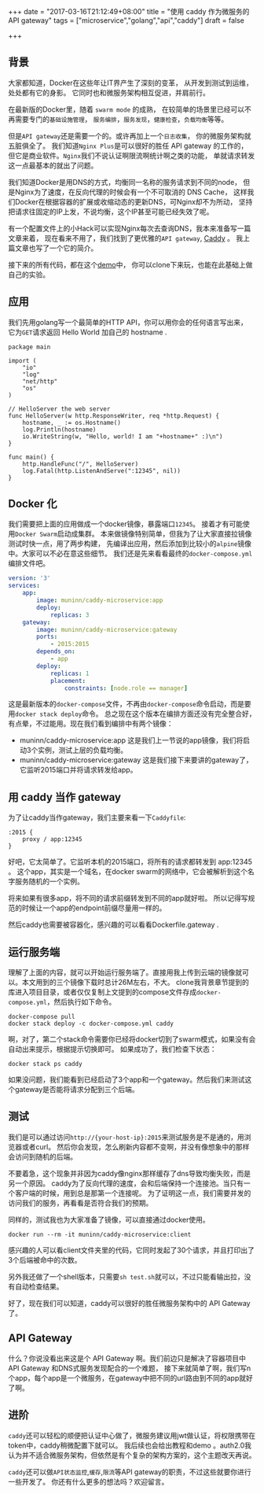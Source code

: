 +++
date = "2017-03-16T21:12:49+08:00"
title = "使用 caddy 作为微服务的 API gateway"
tags = ["microservice","golang","api","caddy"]
draft = false

+++

## 背景

大家都知道，Docker在这些年让IT界产生了深刻的变革，
从开发到测试到运维，处处都有它的身影。
它同时也和微服务架构相互促进，并肩前行。

在最新版的Docker里，随着 `swarm mode` 的成熟，
在较简单的场景里已经可以不再需要专门的`基础设施管理`，
`服务编排`，`服务发现`，`健康检查`，`负载均衡`等等。

但是`API gateway`还是需要一个的。或许再加上一个`日志收集`，
你的微服务架构就五脏俱全了。
我们知道`Nginx Plus`是可以很好的胜任 API gateway 的工作的，
但它是商业软件。`Nginx`我们不说认证啊限流啊统计啊之类的功能，
单就请求转发这一点最基本的就出了问题。

我们知道Docker是用DNS的方式，均衡同一名称的服务请求到不同的node，
但是Nginx为了速度，在反向代理的时候会有一个不可取消的 DNS Cache，
这样我们Docker在根据容器的扩展或收缩动态的更新DNS，可Nginx却不为所动，
坚持把请求往固定的IP上发，不说均衡，这个IP甚至可能已经失效了呢。

有一个配置文件上的小Hack可以实现Nginx每次去查询DNS，我本来准备写一篇文章来着，
现在看来不用了，我们找到了更优雅的`API gateway`, [Caddy](https://caddyserver.com) 。
我上篇文章也写了一个它的简介。

接下来的所有代码，都在这个[demo](https://github.com/hyacinthus/caddy-api-gateway-demo)中，
你可以clone下来玩，也能在此基础上做自己的实验。

## 应用

我们先用golang写一个最简单的HTTP API，你可以用你会的任何语言写出来，
它为`GET`请求返回 Hello World 加自己的 hostname .

```golang
package main

import (
	"io"
	"log"
	"net/http"
	"os"
)

// HelloServer the web server
func HelloServer(w http.ResponseWriter, req *http.Request) {
	hostname, _ := os.Hostname()
	log.Println(hostname)
	io.WriteString(w, "Hello, world! I am "+hostname+" :)\n")
}

func main() {
	http.HandleFunc("/", HelloServer)
	log.Fatal(http.ListenAndServe(":12345", nil))
}
```

## Docker 化

我们需要把上面的应用做成一个docker镜像，暴露端口`12345`。
接着才有可能使用`Docker Swarm`启动成集群。
本来做镜像特别简单，但我为了让大家直接拉镜像测试时快一点，用了两步构建，
先编译出应用，然后添加到比较小的`alpine`镜像中。大家可以不必在意这些细节。
我们还是先来看看最终的`docker-compose.yml`编排文件吧。

```yaml
version: '3'
services:
    app:
        image: muninn/caddy-microservice:app
        deploy:
            replicas: 3
    gateway:
        image: muninn/caddy-microservice:gateway
        ports:
            - 2015:2015
        depends_on:
            - app
        deploy:
            replicas: 1
            placement:
                constraints: [node.role == manager]
```

这是最新版本的`docker-compose`文件，不再由`docker-compose`命令启动，而是要用`docker stack deploy`命令。
总之现在这个版本在编排方面还没有完全整合好，有点晕，不过能用。现在我们看到编排中有两个镜像：

* muninn/caddy-microservice:app 这是我们上一节说的app镜像，我们将启动3个实例，测试上层的负载均衡。
* muninn/caddy-microservice:gateway 这是我们接下来要讲的gateway了，它监听2015端口并将请求转发给app。

## 用 caddy 当作 gateway

为了让caddy当作gateway，我们主要来看一下`Caddyfile`:

```
:2015 {
    proxy / app:12345
}
```

好吧，它太简单了。它监听本机的2015端口，将所有的请求都转发到 app:12345 。
这个app，其实是一个域名，在docker swarm的网络中，它会被解析到这个名字服务随机的一个实例。

将来如果有很多app，将不同的请求前缀转发到不同的app就好啦。
所以记得写规范的时候让一个app的endpoint前缀尽量用一样的。

然后caddy也需要被容器化，感兴趣的可以看看Dockerfile.gateway .

## 运行服务端

理解了上面的内容，就可以开始运行服务端了。直接用我上传到云端的镜像就可以。本文用到的三个镜像下载时总计26M左右，不大。
clone我背景章节提到的库进入项目目录，或者仅仅复制上文提到的compose文件存成`docker-compose.yml`，然后执行如下命令。

```shell
docker-compose pull
docker stack deploy -c docker-compose.yml caddy
```

啊，对了，第二个stack命令需要你已经将docker切到了swarm模式，如果没有会自动出来提示，根据提示切换即可。
如果成功了，我们检查下状态：

```shell
docker stack ps caddy
```

如果没问题，我们能看到已经启动了3个app和一个gateway。然后我们来测试这个gateway是否能将请求分配到三个后端。


## 测试

我们是可以通过访问`http://{your-host-ip}:2015`来测试服务是不是通的，用浏览器或者curl。
然后你会发现，怎么刷新内容都不变啊，并没有像想象中的那样会访问到随机的后端。

不要着急，这个现象并非因为caddy像nginx那样缓存了dns导致均衡失败，而是另一个原因。
caddy为了反向代理的速度，会和后端保持一个连接池。当只有一个客户端的时候，用到总是那第一个连接呢。
为了证明这一点，我们需要并发的访问我们的服务，再看看是否符合我们的预期。

同样的，测试我也为大家准备了镜像，可以直接通过docker使用。
```shell
docker run --rm -it muninn/caddy-microservice:client
```

感兴趣的人可以看client文件夹里的代码，它同时发起了30个请求，并且打印出了3个后端被命中的次数。

另外我还做了一个shell版本，只需要`sh test.sh`就可以，不过只能看输出拉，没有自动检查结果。

好了，现在我们可以知道，caddy可以很好的胜任微服务架构中的 API Gateway 了。

## API Gateway

什么？你说没看出来这是个 API Gateway 啊。我们前边只是解决了容器项目中 API Gateway 和DNS式服务发现配合的一个难题，
接下来就简单了啊，我们写n个app，每个app是一个微服务，在gateway中把不同的url路由到不同的app就好了啊。

## 进阶

`caddy`还可以轻松的顺便把认证中心做了，微服务建议用jwt做认证，将权限携带在token中，caddy稍微配置下就可以。
我后续也会给出教程和demo 。auth2.0我认为并不适合微服务架构，但依然是有个复杂的架构方案的，这个主题改天再说。

`caddy`还可以做`API状态监控`,`缓存`,`限流`等API gateway的职责，不过这些就要你进行一些开发了。
你还有什么更多的想法吗？欢迎留言。
